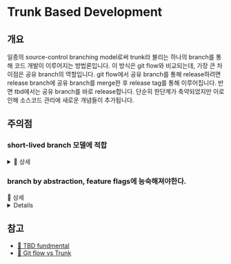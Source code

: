 # Trunk Based Development

## 개요
일종의 source-control branching model로써 trunk라 불리는 하나의 branch를 통해 코드 개발이 
이루어지는 방법론입니다. 이 방식은 git flow와 비교되는데, 가장 큰 차이점은 공유 branch의 
역할입니다. git flow에서 공유 branch를 통해 release하려면 release branch에 공유 branch를
merge한 후 release tag를 통해 이루어집니다. 반면 tbd에서는 공유 branch를 바로 release합니다.
단순히 한단계가 축약되었지만 이로인해 소스코드 관리에 새로운 개념들이 추가됩니다.


## 주의점
### short-lived branch 모델에 적합
<details>
<summary>📜  상세</summary>
git flow에서 feature branch의 생명주기는 깁니다. feature branch는 다른 branch와 
상호 독립적으로 개발되며 feature를 위한 영역으로 존재하며 release 브랜치의 생애주기와
밀접한 연관성을 갖고 있습니다. 이를 long-lived feature branch라고 합니다.

반면 release 브랜치의 생명주기와는 상관없이 코드의 변경과 확장에만 관여하고
(build 결과물(artifact, docker, test report, build file 등도 생성하지 않음)
release branch에 merge후 사라지는 branch를 short-lived feature branch라고 합니다.

short-lived branch는 코드의 확장과 변경이 빈번한 팀에게는 최적의 branching model입니다.
tbd에서 release까지의 절차는 git flow보다 짧기 때문에 short-lived branch 모델과 좋은
효율을 보입니다.
</details>

### branch by abstraction, feature flags에 능숙해져야한다.
<summary>📜  상세</summary>
<details>
branch by abstraction은 추상화 기법을 통해 코드 변경을 이루는 방법입니다.
주로 코드 변경이 부분적으로 천천히 이루어질 때 사용됩니다.
변경이 필요한 로직을 추상화 기법(abstraction class, interface)을 통해 파샤드를 구축하고
변경이 필요한 클라이언트 코드에서 파샤드를 참조한 후 일차적으로 적용, 추후 전체 로직
을 변경할때 모든 클라이언트 코드를 파샤드로 변경합니다.
[🔗 branch by abstraction](https://martinfowler.com/bliki/BranchByAbstraction.html)

feature flags는 application, service에 로직을 동적으로 필요에 따라 변경합니다.
목적에 따라 구현방법이 다양합니다. 해당 문서에서는 feature간에 versioning을 위한 
목적에 초점을 맞춥니다. 예시로 같은 소스를 사용하는 다른 목적의 서버를 구성할 때.
서버 실행 매개변수로 로직을 다르게하거나 아직 지원하면 안되는 코드를 실험하기 위해
특정 플래그값으로 bean을 생성하거나 할수 있습니다.
[🔗 feature toggles](https://martinfowler.com/articles/feature-toggles.html)
[🔗 spring boot condition](https://reflectoring.io/spring-boot-conditionals)

위와 같은 방법들이 필요한 이유는 release 브랜치를 별도로 두지 않고 공유 branch를 바로 
release하면서 release 순서를 제어할수 있는 시점이 필요해졌기 때문입니다.
</details>


## 참고
* [🔗 TBD fundmental](https://trunkbaseddevelopment.com/)
* [🔗 Git flow vs Trunk](https://www.toptal.com/software/trunk-based-development-git-flow)

